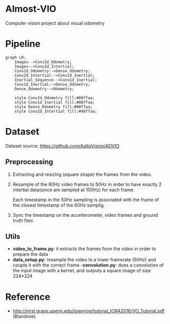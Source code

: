 # Almost-VIO

Computer vision project about visual odometry

# Pipeline

```mermaid
graph LR;
    Images-->Conv2d_Odometry;
    Images-->Conv2d_Intertial;
    Conv2d_Odometry-->Dense_Odometry;
    Conv2d_Intertial-->Conv1d_Inertial;
    Inertial_Sequence-->Conv1d_Inertial;
    Conv1d_Inertial-->Dense_Odometry;
    Dense_Odometry-->Odometry;

    style Conv2d_Odometry fill:#00ffaa;
    style Conv1d_Inertial fill:#00ffaa;
    style Dense_Odometry fill:#00ffaa;
    style Conv2d_Intertial fill:#00ffaa;
```

# Dataset

Dataset source: https://github.com/AaltoVision/ADVIO

## Preprocessing

1. Extracting and resizing (square shape) the frames from the video.

2. Resample of the 60Hz video frames to 50Hz in order to have exactly 2 intertial data(since are sampled at 100Hz) for each frame.

   Each timestamp in the 50Hz sampling is associated with the frame of the closest timestamp of the 60Hz samplig.

3. Sync the timestamp on the accellerometer, video frames and ground truth files

## Utils

- **video_to_frame.py**: it extracts the frames from the video in order to prepare the data
- **data_setup.py**: resample the video to a lower framerate (50Hz) and couple it with the correct frame -**convolution.py**: does a convolution of the input image with a kernel, and outputs a square image of size 224\*224

# Reference

- http://mrsl.grasp.upenn.edu/loiannog/tutorial_ICRA2016/VO_Tutorial.pdf (Blandinie)
